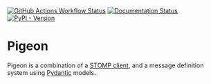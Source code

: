 [![GitHub Actions Workflow Status](https://img.shields.io/github/actions/workflow/status/AllenInstitute/pigeon/test.yaml)](https://github.com/AllenInstitute/pigeon/actions)
[![Documentation Status](https://readthedocs.org/projects/pigeon/badge/?version=latest)](https://pigeon.readthedocs.io/en/latest/?badge=latest)
[![PyPI - Version](https://img.shields.io/pypi/v/pigeon-client)](https://pypi.org/project/pigeon-client/)

# Pigeon

Pigeon is a combination of a [STOMP client](https://pypi.org/project/stomp-py/), and a message definition system using [Pydantic](https://docs.pydantic.dev/latest/) models.
